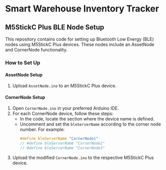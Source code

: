 # Smart Warehouse Inventory Tracker

## M5StickC Plus BLE Node Setup

This repository contains code for setting up Bluetooth Low Energy (BLE) nodes using M5StickC Plus devices. These nodes include an AssetNode and CornerNode functionality.

### How to Set Up

#### AssetNode Setup
1. Upload `AssetNode.ino` to an M5StickC Plus device.

#### CornerNode Setup
1. Open `CornerNode.ino` in your preferred Arduino IDE.
2. For each CornerNode device, follow these steps:
   - In the code, locate the section where the device name is defined.
   - Uncomment and set the `bleServerName` according to the corner node number. For example:
     ```c
     #define bleServerName "CornerNode1"
     // #define bleServerName "CornerNode2"
     // #define bleServerName "CornerNode3"
     ```
3. Upload the modified `CornerNode.ino` to the respective M5StickC Plus device.
